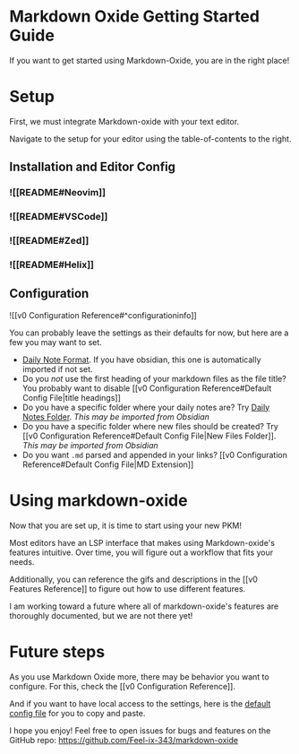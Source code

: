 # Markdown Oxide Getting Started Guide

If you want to get started using Markdown-Oxide, you are in the right place!

# Setup 

First, we must integrate Markdown-oxide with your text editor.

Navigate to the setup for your editor using the table-of-contents to the right.

## Installation and Editor Config

### ![[README#Neovim]]

### ![[README#VSCode]]

### ![[README#Zed]]

### ![[README#Helix]]

## Configuration

![[v0 Configuration Reference#^configurationinfo]]

You can probably leave the settings as their defaults for now, but here are a few you may want to set.

- [Daily Note Format](<v0 Configuration Reference#Daily Note Format Config Option>). If you have obsidian, this one is automatically imported if not set. 
- Do you *not* use the first heading of your markdown files as the file title? You probably want to disable [[v0 Configuration Reference#Default Config File|title headings]]
- Do you have a specific folder where your daily notes are? Try [Daily Notes Folder](<v0 Configuration Reference#Default Config File>). *This may be imported from Obsidian*
- Do you have a specific folder where new files should be created? Try [[v0 Configuration Reference#Default Config File|New Files Folder]]. *This may be imported from Obsidian*
- Do you want `.md` parsed and appended in your links? [[v0 Configuration Reference#Default Config File|MD Extension]]

# Using markdown-oxide

Now that you are set up, it is time to start using your new PKM! 

Most editors have an LSP interface that makes using Markdown-oxide's features intuitive. Over time, you will figure out a workflow that fits your needs. 

Additionally, you can reference the gifs and descriptions in the [[v0 Features Reference]] to figure out how to use different features. 

I am working toward a future where all of markdown-oxide's features are thoroughly documented, but we are not there yet!

# Future steps

As you use Markdown Oxide more, there may be behavior you want to configure. For this, check the [[v0 Configuration Reference]].

And if you want to have local access to the settings, here is the [default config file](<v0 Configuration Reference#Default Config File>) for you to copy and paste. 

I hope you enjoy! Feel free to open issues for bugs and features on the GitHub repo: https://github.com/Feel-ix-343/markdown-oxide



[^1]: ![[Documentation Notes#^docEmbeds]]
